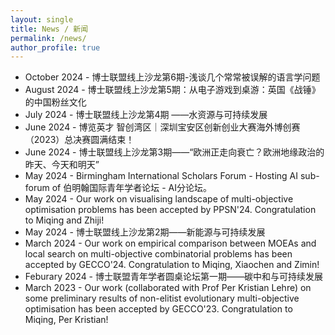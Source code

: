 ```yaml
---
layout: single
title: News / 新闻
permalink: /news/
author_profile: true
---
```


 - October 2024 - 博士联盟线上沙龙第6期-浅谈几个常常被误解的语言学问题
 - August 2024 - 博士联盟线上沙龙第5期：从电子游戏到桌游：英国《战锤》的中国粉丝文化
 - July 2024 - 博士联盟线上沙龙第4期 ——水资源与可持续发展
 - June 2024 - 博览英才 智创湾区｜深圳宝安区创新创业大赛海外博创赛（2023）总决赛圆满结束！
 - June 2024 - 博士联盟线上沙龙第3期——“欧洲正走向衰亡？欧洲地缘政治的昨天、今天和明天”
 - May 2024 - Birmingham International Scholars Forum - Hosting AI sub-forum of  伯明翰国际青年学者论坛 - AI分论坛。
 - May 2024 - Our work on visualising landscape of multi-objective optimisation problems has been accepted by PPSN'24. Congratulation to Miqing and Zhiji!
 - May 2024 - 博士联盟线上沙龙第2期——新能源与可持续发展
 - March 2024 - Our work on empirical comparison between MOEAs and local search on multi-objective combinatorial problems has been accepted by GECCO'24. Congratulation to Miqing, Xiaochen and Zimin!
 - Feburary 2024 - 博士联盟青年学者圆桌论坛第一期——碳中和与可持续发展
 - March 2023 - Our work (collaborated with Prof Per Kristian Lehre) on some preliminary results of non-elitist evolutionary multi-objective optimisation has been accepted by GECCO'23. Congratulation to Miqing, Per Kristian!